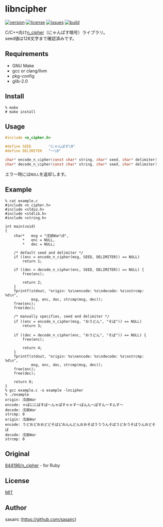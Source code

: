 libncipher
===

[![version](http://img.shields.io/github/tag/sasairc/libncipher.svg?style=flat&label=version)](https://github.com/sasairc/libncipher/releases)
[![license](https://img.shields.io/badge/License-MIT-blue.svg?style=flat)](https://raw.githubusercontent.com/sasairc/libncipher/master/LICENSE)
[![issues](http://img.shields.io/github/issues/sasairc/libncipher.svg?style=flat)](https://github.com/sasairc/libncipher/issues)
[![build](https://img.shields.io/travis/sasairc/libncipher.svg?style=flat)](https://travis-ci.org/sasairc/libncipher)

C/C++向け[n_cipher](https://github.com/844196/n_cipher)（にゃんぱす暗号）ライブラリ。	
seed値は128文字まで確認済みです。


## Requirements

* GNU Make
* gcc or clang/llvm
* pkg-config
* glib-2.0


## Install

```shellsession
% make
# make install
```


## Usage

```c
#include <n_cipher.h>

#define SEED        "にゃんぱす\0"
#define DELIMITER   "〜\0"

char* encode_n_cipher(const char* string, char* seed, char* delimiter);
char* decode_n_cipher(const char* string, char* seed, char* delimiter);
```

エラー時には`NULL`を返却します。


## Example

```shellsession
% cat example.c
#include <n_cipher.h>
#include <stdio.h>
#include <stdlib.h>
#include <string.h>

int main(void)
{
    char*   msg = "戊辰War\0",
        *   enc = NULL,
        *   dec = NULL;

    /* default seed and delimiter */
    if ((enc = encode_n_cipher(msg, SEED, DELIMITER)) == NULL)
        return 1;
    
    if ((dec = decode_n_cipher(enc, SEED, DELIMITER)) == NULL) {
        free(enc);

        return 2;
    }
    fprintf(stdout, "origin: %s\nencode: %s\ndecode: %s\nstrcmp: %d\n",
            msg, enc, dec, strcmp(msg, dec));
    free(enc);
    free(dec);

    /* manually specifies, seed and delimiter */
    if ((enc = encode_n_cipher(msg, "おうどん", "そば")) == NULL)
        return 3;
    
    if ((dec = decode_n_cipher(enc, "おうどん", "そば")) == NULL) {
        free(enc);

        return 4;
    }
    fprintf(stdout, "origin: %s\nencode: %s\ndecode: %s\nstrcmp: %d\n",
            msg, enc, dec, strcmp(msg, dec));
    free(enc);
    free(dec);

    return 0;
}
% gcc example.c -o example -lncipher
% ./example
origin: 戊辰War
encode: ゃぱににぱすぱ〜んゃぱすゃゃす〜ぱんん〜ぱすん〜すんす〜
decode: 戊辰War
strcmp: 0
origin: 戊辰War
encode: うどおどおおどどそばどおんんどんおおそばうううんそばうどおうそばうんおどそば
decode: 戊辰War
strcmp: 0
```


## Original

[844196/n_cipher](https://github.com/844196/n_cipher) - for Ruby


## License

[MIT](https://github.com/sasairc/libncipher/blob/master/LICENSE)


## Author

sasairc (https://github.com/sasairc)
